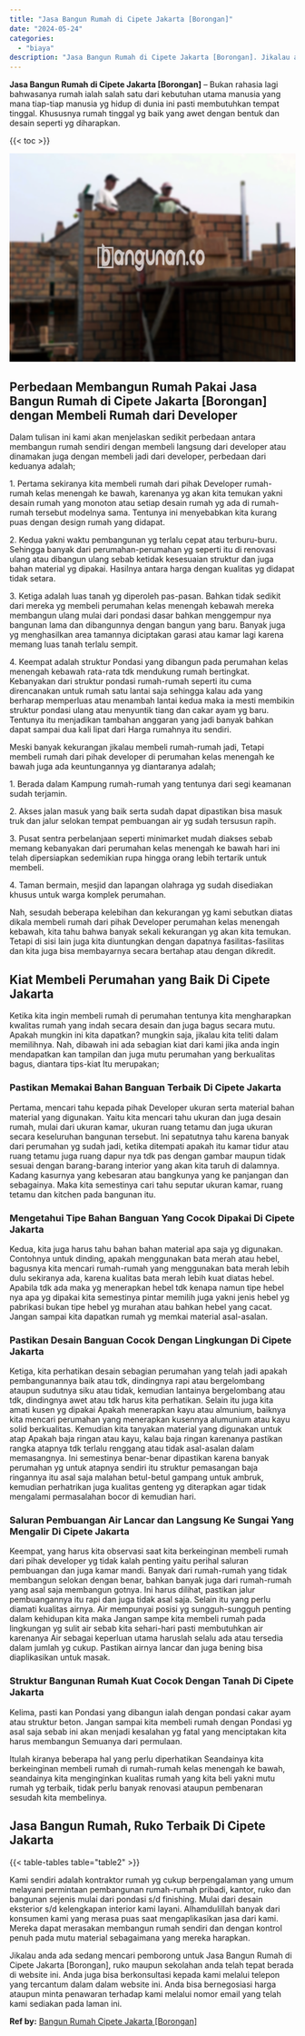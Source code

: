 ```yaml
---
title: "Jasa Bangun Rumah di Cipete Jakarta [Borongan]"
date: "2024-05-24"
categories: 
  - "biaya"
description: "Jasa Bangun Rumah di Cipete Jakarta [Borongan]. Jikalau anda ada sedang mencari pemborong untuk Jasa Bangun Rumah di Cipete Jakarta [Borongan], ruko maupun..."
---
```


**Jasa Bangun Rumah di Cipete Jakarta \[Borongan\]** – Bukan rahasia lagi bahwasanya rumah ialah salah satu dari kebutuhan utama manusia yang mana tiap-tiap manusia yg hidup di dunia ini pasti membutuhkan tempat tinggal. Khususnya rumah tinggal yg baik yang awet dengan bentuk dan desain seperti yg diharapkan.

{{< toc >}}

![Jasa Bangun Rumah di Cipete Jakarta [Borongan]](/images/borong-bangunan-31.png)

## Perbedaan Membangun Rumah Pakai Jasa Bangun Rumah di Cipete Jakarta \[Borongan\] dengan Membeli Rumah dari Developer

Dalam tulisan ini kami akan menjelaskan sedikit perbedaan antara membangun rumah sendiri dengan membeli langsung dari developer atau dinamakan juga dengan membeli jadi dari developer, perbedaan dari keduanya adalah;

1\. Pertama sekiranya kita membeli rumah dari pihak Developer rumah-rumah kelas menengah ke bawah, karenanya yg akan kita temukan yakni desain rumah yang monoton atau setiap desain rumah yg ada di rumah-rumah tersebut modelnya sama. Tentunya ini menyebabkan kita kurang puas dengan design rumah yang didapat.

2\. Kedua yakni waktu pembangunan yg terlalu cepat atau terburu-buru. Sehingga banyak dari perumahan-perumahan yg seperti itu di renovasi ulang atau dibangun ulang sebab ketidak kesesuaian struktur dan juga bahan material yg dipakai. Hasilnya antara harga dengan kualitas yg didapat tidak setara.

3\. Ketiga adalah luas tanah yg diperoleh pas-pasan. Bahkan tidak sedikit dari mereka yg membeli perumahan kelas menengah kebawah mereka membangun ulang mulai dari pondasi dasar bahkan menggempur nya bangunan lama dan dibangunnya dengan bangun yang baru. Banyak juga yg menghasilkan area tamannya diciptakan garasi atau kamar lagi karena memang luas tanah terlalu sempit.

4\. Keempat adalah struktur Pondasi yang dibangun pada perumahan kelas menengah kebawah rata-rata tdk mendukung rumah bertingkat. Kebanyakan dari struktur pondasi rumah-rumah seperti itu cuma direncanakan untuk rumah satu lantai saja sehingga kalau ada yang berharap memperluas atau menambah lantai kedua maka ia mesti membikin struktur pondasi ulang atau menyuntik tiang dan cakar ayam yg baru. Tentunya itu menjadikan tambahan anggaran yang jadi banyak bahkan dapat sampai dua kali lipat dari Harga rumahnya itu sendiri.

Meski banyak kekurangan jikalau membeli rumah-rumah jadi, Tetapi membeli rumah dari pihak developer di perumahan kelas menengah ke bawah juga ada keuntungannya yg diantaranya adalah;

1\. Berada dalam Kampung rumah-rumah yang tentunya dari segi keamanan sudah terjamin.

2\. Akses jalan masuk yang baik serta sudah dapat dipastikan bisa masuk truk dan jalur selokan tempat pembuangan air yg sudah tersusun rapih.

3\. Pusat sentra perbelanjaan seperti minimarket mudah diakses sebab memang kebanyakan dari perumahan kelas menengah ke bawah hari ini telah dipersiapkan sedemikian rupa hingga orang lebih tertarik untuk membeli.

4\. Taman bermain, mesjid dan lapangan olahraga yg sudah disediakan khusus untuk warga komplek perumahan.

Nah, sesudah beberapa kelebihan dan kekurangan yg kami sebutkan diatas dikala membeli rumah dari pihak Developer perumahan kelas menengah kebawah, kita tahu bahwa banyak sekali kekurangan yg akan kita temukan. Tetapi di sisi lain juga kita diuntungkan dengan dapatnya fasilitas-fasilitas dan kita juga bisa membayarnya secara bertahap atau dengan dikredit.

## Kiat Membeli Perumahan yang Baik Di Cipete Jakarta

Ketika kita ingin membeli rumah di perumahan tentunya kita mengharapkan kwalitas rumah yang indah secara desain dan juga bagus secara mutu. Apakah mungkin ini kita dapatkan? mungkin saja, jikalau kita teliti dalam memilihnya. Nah, dibawah ini ada sebagian kiat dari kami jika anda ingin mendapatkan kan tampilan dan juga mutu perumahan yang berkualitas bagus, diantara tips-kiat Itu merupakan;

### Pastikan Memakai Bahan Banguan Terbaik Di Cipete Jakarta

Pertama, mencari tahu kepada pihak Developer ukuran serta material bahan material yang digunakan. Yaitu kita mencari tahu ukuran dan juga desain rumah, mulai dari ukuran kamar, ukuran ruang tetamu dan juga ukuran secara keseluruhan bangunan tersebut. Ini sepatutnya tahu karena banyak dari perumahan yg sudah jadi, ketika ditempati apakah itu kamar tidur atau ruang tetamu juga ruang dapur nya tdk pas dengan gambar maupun tidak sesuai dengan barang-barang interior yang akan kita taruh di dalamnya. Kadang kasurnya yang kebesaran atau bangkunya yang ke panjangan dan sebagainya. Maka kita semestinya cari tahu seputar ukuran kamar, ruang tetamu dan kitchen pada bangunan itu.

### Mengetahui Tipe Bahan Banguan Yang Cocok Dipakai Di Cipete Jakarta

Kedua, kita juga harus tahu bahan bahan material apa saja yg digunakan. Contohnya untuk dinding, apakah menggunakan bata merah atau hebel, bagusnya kita mencari rumah-rumah yang menggunakan bata merah lebih dulu sekiranya ada, karena kualitas bata merah lebih kuat diatas hebel. Apabila tdk ada maka yg menerapkan hebel tdk kenapa namun tipe hebel nya apa yg dipakai kita semestinya pintar memilih juga yakni jenis hebel yg pabrikasi bukan tipe hebel yg murahan atau bahkan hebel yang cacat. Jangan sampai kita dapatkan rumah yg memkai material asal-asalan.

### Pastikan Desain Banguan Cocok Dengan Lingkungan Di Cipete Jakarta

Ketiga, kita perhatikan desain sebagian perumahan yang telah jadi apakah pembangunannya baik atau tdk, dindingnya rapi atau bergelombang ataupun sudutnya siku atau tidak, kemudian lantainya bergelombang atau tdk, dindingnya awet atau tdk harus kita perhatikan. Selain itu juga kita amati kusen yg dipakai Apakah menerapkan kayu atau almunium, baiknya kita mencari perumahan yang menerapkan kusennya alumunium atau kayu solid berkualitas. Kemudian kita tanyakan material yang digunakan untuk atap Apakah baja ringan atau kayu, kalau baja ringan karenanya pastikan rangka atapnya tdk terlalu renggang atau tidak asal-asalan dalam memasangnya. Ini semestinya benar-benar dipastikan karena banyak perumahan yg untuk atapnya sendiri itu struktur pemasangan baja ringannya itu asal saja malahan betul-betul gampang untuk ambruk, kemudian perhatrikan juga kualitas genteng yg diterapkan agar tidak mengalami permasalahan bocor di kemudian hari.

### Saluran Pembuangan Air Lancar dan Langsung Ke Sungai Yang Mengalir Di Cipete Jakarta

Keempat, yang harus kita observasi saat kita berkeinginan membeli rumah dari pihak developer yg tidak kalah penting yaitu perihal saluran pembuangan dan juga kamar mandi. Banyak dari rumah-rumah yang tidak membangun selokan dengan benar, bahkan banyak juga dari rumah-rumah yang asal saja membangun gotnya. Ini harus dilihat, pastikan jalur pembuangannya itu rapi dan juga tidak asal saja. Selain itu yang perlu diamati kualitas airnya. Air mempunyai posisi yg sungguh-sungguh penting dalam kehidupan kita maka Jangan sampe kita membeli rumah pada lingkungan yg sulit air sebab kita sehari-hari pasti membutuhkan air karenanya Air sebagai keperluan utama haruslah selalu ada atau tersedia dalam jumlah yg cukup. Pastikan airnya lancar dan juga bening bisa diaplikasikan untuk masak.

### Struktur Bangunan Rumah Kuat Cocok Dengan Tanah Di Cipete Jakarta

Kelima, pasti kan Pondasi yang dibangun ialah dengan pondasi cakar ayam atau struktur beton. Jangan sampai kita membeli rumah dengan Pondasi yg asal saja sebab ini akan menjadi kesalahan yg fatal yang menciptakan kita harus membangun Semuanya dari permulaan.

Itulah kiranya beberapa hal yang perlu diperhatikan Seandainya kita berkeinginan membeli rumah di rumah-rumah kelas menengah ke bawah, seandainya kita menginginkan kualitas rumah yang kita beli yakni mutu rumah yg terbaik, tidak perlu banyak renovasi ataupun pembenaran sesudah kita membelinya.

## Jasa Bangun Rumah, Ruko Terbaik Di Cipete Jakarta

{{< table-tables table="table2" >}}

Kami sendiri adalah kontraktor rumah yg cukup berpengalaman yang umum melayani permintaan pembangunan rumah-rumah pribadi, kantor, ruko dan bangunan sejenis mulai dari pondasi s/d finishing. Mulai dari desain eksterior s/d kelengkapan interior kami layani. Alhamdulillah banyak dari konsumen kami yang merasa puas saat mengaplikasikan jasa dari kami. Mereka dapat merasakan membangun rumah sendiri dan dengan kontrol penuh pada mutu material sebagaimana yang mereka harapkan.

Jikalau anda ada sedang mencari pemborong untuk Jasa Bangun Rumah di Cipete Jakarta \[Borongan\], ruko maupun sekolahan anda telah tepat berada di website ini. Anda juga bisa berkonsultasi kepada kami melalui telepon yang tercantum dalam dalam website ini. Anda bisa bernegosiasi harga ataupun minta penawaran terhadap kami melalui nomor email yang telah kami sediakan pada laman ini.

**Ref by:** [Bangun Rumah Cipete Jakarta [Borongan]](https://id.wikipedia.org/wiki/Bangun)
